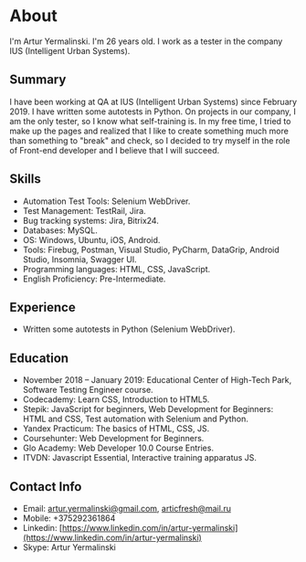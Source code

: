 # About

I'm Artur Yermalinski. I'm 26 years old. I work as a tester in the company IUS (Intelligent Urban Systems).



## Summary

I have been working at QA at IUS (Intelligent Urban Systems) since February 2019. I have written some autotests in Python. On projects in our company, I am the only tester, so I know what self-training is. In my free time, I tried to make up the pages and realized that I like to create something much more than something to "break" and check, so I decided to try myself in the role of Front-end developer and I believe that I will succeed.


## Skills

+ Automation Test Tools: Selenium WebDriver.
+ Test Management: TestRail, Jira.
+ Bug tracking systems: Jira, Bitrix24.
+ Databases: MySQL.
+ OS: Windows, Ubuntu, iOS, Android.
+ Tools: Firebug, Postman, Visual Studio, PyCharm, DataGrip, Android Studio, Insomnia, Swagger UI.
+ Programming languages: HTML, CSS, JavaScript.
+ English Proficiency: Pre-Intermediate. 


## Experience

+ Written some autotests in Python (Selenium WebDriver).


## Education

+ November 2018 – January 2019: Educational Center of High-Tech Park, Software Testing Engineer course.
+ Codecademy: Learn CSS, Introduction to HTML5.
+ Stepik: JavaScript for beginners, Web Development for Beginners: HTML and CSS, Test automation with Selenium and Python.
+ Yandex Practicum: The basics of HTML, CSS, JS.
+ Coursehunter: Web Development for Beginners.
+ Glo Academy: Web Developer 10.0 Course Entries.
+ ITVDN: Javascript Essential, Interactive training apparatus JS.


## Contact Info

+ Email: artur.yermalinski@gmail.com, articfresh@mail.ru
+ Mobile: +375292361864
+ Linkedin: [https://www.linkedin.com/in/artur-yermalinski](https://www.linkedin.com/in/artur-yermalinski)
+ Skype: Artur Yermalinski
